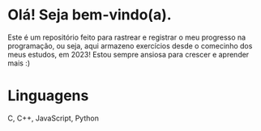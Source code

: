# Olá! Seja bem-vindo(a).

Este é um repositório feito para rastrear e registrar o meu progresso na programação, ou seja, aqui armazeno exercícios desde o comecinho dos meus estudos, em 2023!
Estou sempre ansiosa para crescer e aprender mais :)

# Linguagens
C, C++, JavaScript, Python
